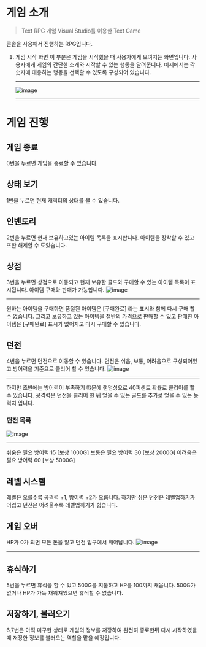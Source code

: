 # 게임 소개
> Text RPG 게임 Visual Studio를 이용한 Text Game

콘솔을 사용해서 진행하는 RPG입니다.
1. 게임 시작 화면
이 부분은 게임을 시작했을 때 사용자에게 보여지는 화면입니다. 사용자에게 게임의 간단한 소개와 시작할 수 있는 행동을 알려줍니다. 예제에서는 각 숫자에 대응하는 행동을 선택할 수 있도록 구성되어 있습니다.<hr>
![image](https://github.com/chojongwan/TRPG/assets/79524474/e6079a6f-2967-47bc-a0f1-e818b028d10f)<hr>

# 게임 진행

## 게임 종료
0번을 누르면 게임을 종료할 수 있습니다.

## 상태 보기
1번을 누르면 현재 캐릭터의 상태를 볼 수 있습니다.

## 인벤토리
2번을 누르면 현재 보유하고있는 아이템 목록을 표시합니다. 아이템을 장착할 수 있고 또한 해제할 수 도있습니다.

## 상점
3번을 누르면 상점으로 이동되고 현재 보유한 골드와 구매할 수 있는 아이템 목록이 표시됩니다.
아이템 구매와 판매가 가능합니다.
![image](https://github.com/chojongwan/TRPG/assets/79524474/3e58dc71-0968-4964-be38-7c8e3ccf8b26)<hr>

원하는 아이템을 구매하면 품절된 아이템은 [구매완료] 라는 표시와 함께 다시 구매 할 수 없습니다.
그리고 보유하고 있는 아이템을 절반의 가격으로 판매할 수 있고 판매한 아이템은 [구매완료] 표시가 없어지고 다시 구매할 수 있습니다.

## 던전
4번을 누르면 던전으로 이동할 수 있습니다.
던전은 쉬움, 보통, 어려움으로 구성되어있고 방어력을 기준으로 클리어 할 수 있습니다.
![image](https://github.com/chojongwan/TRPG/assets/79524474/38c31279-14f9-4ed0-8efb-1f5a981ed5b9)<hr>
하지만 초반에는 방어력이 부족하기 떄문에 랜덤성으로 40퍼센트 확률로 클리어를 할 수 있습니다.
공격력은 던전을 클리어 한 뒤 얻을 수 있는 골드를 추가로 얻을 수 있는 능력치 입니다.
### 던전 목록
![image](https://github.com/chojongwan/TRPG/assets/79524474/d3dcfb8c-9f86-4619-b478-bd3532906f58)<hr>
쉬움은 필요 방어력 15 [보상 1000G]
보통은 필요 방어력 30 [보상 2000G]
어려움은 필요 방어력 60 [보상 5000G]

## 레벨 시스템
레벨은 오를수록 공격력 +1, 방어력 +2가 오릅니다. 하지만 쉬운 던전은 레벨업하기가 어렵고 던전은 어려울수록 레벨업하기가 쉽습니다.

## 게임 오버
HP가 0가 되면 모든 돈을 잃고 던전 입구에서 깨어납니다.
![image](https://github.com/chojongwan/TRPG/assets/79524474/529358ae-ec28-45e9-8c97-f267159ec621) <hr>

## 휴식하기
5번을 누르면 휴식을 할 수 있고 500G를 지불하고 HP를 100까지 채웁니다. 500G가 없거나 HP가 가득 채워져있으면 휴식할 수 없습니다.

## 저장하기, 불러오기
6,7번은 아직 미구현 상태로 게임의 정보를 저장하여 완전히 종료한뒤 다시 시작하였을때 저장한 정보를 불러오는 역할을 맡을 예정입니다.
